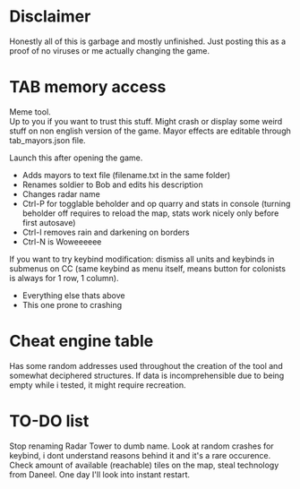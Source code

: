 # Disclaimer  
Honestly all of this is garbage and mostly unfinished. Just posting this as a proof of no viruses or me actually changing the game.

# TAB memory access
Meme tool.   
Up to you if you want to trust this stuff. Might crash or display some weird stuff on non english version of the game. Mayor effects are editable through tab_mayors.json file.

Launch this after opening the game.

+ Adds mayors to text file (filename.txt in the same folder)
+ Renames soldier to Bob and edits his description
+ Changes radar name
+ Ctrl-P for togglable beholder and op quarry and stats in console (turning beholder off requires to reload the map, stats work nicely only before first autosave)
+ Ctrl-I removes rain and darkening on borders
+ Ctrl-N is Woweeeeee

If you want to try keybind modification: dismiss all units and keybinds in submenus on CC (same keybind as menu itself, means button for colonists is always for 1 row, 1 column).
+ Everything else thats above
+ This one prone to crashing

# Cheat engine table
Has some random addresses used throughout the creation of the tool and somewhat deciphered structures. If data is incomprehensible due to being empty while i tested, it might require recreation.

# TO-DO list
Stop renaming Radar Tower to dumb name.
Look at random crashes for keybind, i dont understand reasons behind it and it's a rare occurence.
Check amount of available (reachable) tiles on the map, steal technology from Daneel.
One day I'll look into instant restart.
